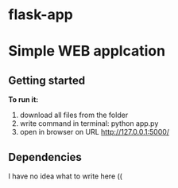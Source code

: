 # flask-app

Simple WEB applcation
=====================


## Getting started

**To run it:**
1. download all files from the folder
2. write command in terminal: python app.py
3. open in browser on URL http://127.0.0.1:5000/


## Dependencies

I have no idea what to write here ((
